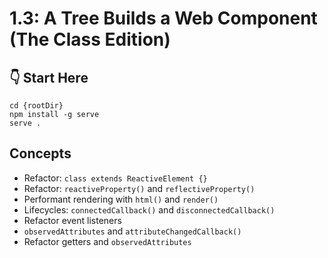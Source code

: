 # 1.3: A Tree Builds a Web Component (The Class Edition)

## :point_down: Start Here

```shell
cd {rootDir}
npm install -g serve
serve .
```

## Concepts

- Refactor: `class extends ReactiveElement {}`
- Refactor: `reactiveProperty()` and `reflectiveProperty()`
- Performant rendering with `html()` and `render()`
- Lifecycles: `connectedCallback()` and `disconnectedCallback()`
- Refactor event listeners
- `observedAttributes` and `attributeChangedCallback()`
- Refactor getters and `observedAttributes`
